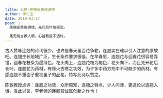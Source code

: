 ```yaml
---
title: 七绝·莲翘金黄缀满枝
author: 李仁玉
date: 2019-03-27
poem: |
  莲翘金黄缀满枝，先花后叶怕疑迟。

  虽无桃杏撩人眼，心挂黎民不适时。
---
```


古人赞咏连翘的诗词很少，也许是春天里百花争艳，连翘实在难以引人注意的原故吧。连翘生长地域广泛，生长条件要求很低。在早春里，连翘花与迎春花很容易弄错，迎春花枝条为墨绿色，花头向上，连翘花枝为褐色，花头向下，而且先开花后长叶。连翘花为药材，有降火去寒之功效，为许多中药方剂中不可缺少的药材。有感连翘不重面子重视里子的品格，特写此诗以赞之。

陈敦教授点评：连翘之功效，众所周知，连翘之特点，少人问津，更遑论以连翘入诗，准此以言，李老师的连翘赞诚属创新之作也！
